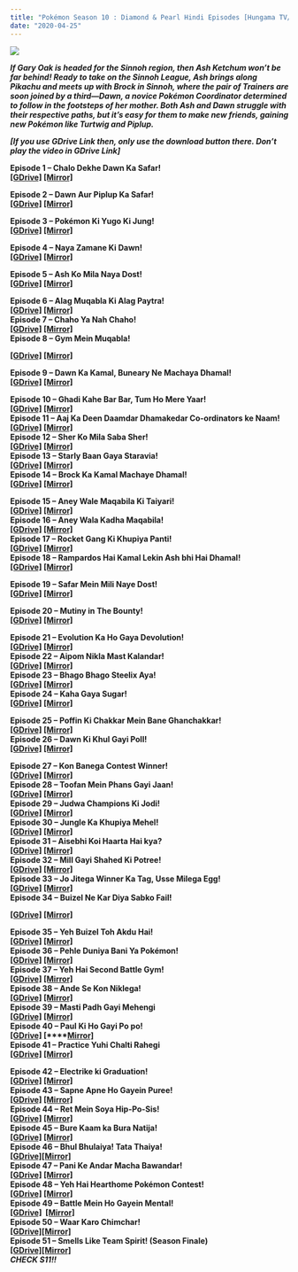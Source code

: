 ```yaml
---
title: "Pokémon Season 10 : Diamond & Pearl Hindi Episodes [Hungama TV/Disney XD]"
date: "2020-04-25"
---
```


<script type="text/javascript">var adfly_id = 20713539; var adfly_advert = 'int'; var popunder = true; var domains = ['gplinks.co'];</script>

  
<script src="https://cdn.adf.ly/js/link-converter.js"></script>

[![](https://1.bp.blogspot.com/-w8aAsKTBd1M/W-JpP4joEWI/AAAAAAAAB3Y/lA2UmvFFF1cAzA_H2I-VS2lD6SxCZoukACLcBGAs/s400/pokemonanime.jpg)](https://1.bp.blogspot.com/-w8aAsKTBd1M/W-JpP4joEWI/AAAAAAAAB3Y/lA2UmvFFF1cAzA_H2I-VS2lD6SxCZoukACLcBGAs/s1600/pokemonanime.jpg)

**_If Gary Oak is headed for the Sinnoh region, then Ash Ketchum won’t be far behind! Ready to take on the Sinnoh League, Ash brings along Pikachu and meets up with Brock in Sinnoh, where the pair of Trainers are soon joined by a third—Dawn, a novice Pokémon Coordinator determined to follow in the footsteps of her mother. Both Ash and Dawn struggle with their respective paths, but it’s easy for them to make new friends, gaining new Pokémon like Turtwig and Piplup._**

**_\[If you use GDrive Link then, only use the download button there. Don’t play the video in GDrive Link\]_**  

**Episode 1 – Chalo Dekhe Dawn Ka Safar!**  
**[\[GDrive\]](https://gplinks.co/757NNCiY) [\[Mirror\]](https://gplinks.co/757NNCiY)**

**Episode 2 – Dawn Aur Piplup Ka Safar!**  
**[\[GDrive\]](https://gplinks.co/E8PfTc) [\[Mirror\]](https://gplinks.co/E8PfTc)**

**Episode 3 – Pokémon Ki Yugo Ki Jung!**  
**[\[GDrive\]](https://gplinks.co/2Ran) [\[Mirror\]](https://gplinks.co/2Ran)**

**Episode 4 – Naya Zamane Ki Dawn!**  
**[\[GDrive\]](https://gplinks.co/HY8uS8) [\[Mirror\]](https://gplinks.co/HY8uS8)**

**Episode 5 – Ash Ko Mila Naya Dost!**  
**[\[GDrive\]](https://gplinks.co/9l89Kp) [\[Mirror\]](https://gplinks.co/9l89Kp)**

**Episode 6 – Alag Muqabla Ki Alag Paytra!**  
**[\[GDrive\]](https://gplinks.co/rcky1B) [\[Mirror\]](https://gplinks.co/rcky1B)**  
********Episode 7 – Chaho Ya Nah Chaho!********  
********[\[GDrive\]](https://gplinks.co/xgUtpWX) [\[Mirror\]](https://gplinks.co/xgUtpWX)********  
**Episode 8 – Gym Mein Muqabla!**

**[\[GDrive\]](https://gplinks.co/cLKgMdy) [\[Mirror\]](https://gplinks.co/cLKgMdy)**

****Episode 9 – Dawn Ka Kamal, Buneary Ne Machaya Dhamal!****  
****[\[GDrive\]](https://gplinks.co/Nu7ZL) [\[Mirror\]](https://gplinks.co/SaJZit2H)****  
  
****Episode 10 – Ghadi Kahe Bar Bar, Tum Ho Mere Yaar!****  
**[\[GDrive\]](https://gplinks.co/L7dQ65) [\[Mirror\]](https://gplinks.co/xsk4KVs)**  
****Episode 11 – Aaj Ka Deen Daamdar Dhamakedar Co-ordinators ke Naam!****  
****[\[GDrive\]](https://gplinks.co/CzM2e) [\[Mirror\]](https://gplinks.co/rmeaeJpP)****  
****Episode 12 – Sher Ko Mila Saba Sher!****  
****[\[GDrive\]](https://gplinks.co/8Gk6o) [\[Mirror\]](https://gplinks.co/a0sXy)****  
****Episode 13 – Starly Baan Gaya Staravia!****  
**********[\[GDrive\]](https://gplinks.co/PLtiP6y)****** [\[Mirror\]](https://gplinks.co/vz8w)****  
**Episode 14 – Brock Ka Kamal Machaye Dhamal!**  
**[\[GDrive\]](https://gplinks.co/PWIBUpX) [\[Mirror\]](https://gplinks.co/Ac1BUVc)**

**Episode 15 – Aney Wale Maqabila Ki Taiyari!**  
********[\[GDrive\]](https://gplinks.co/45GMGe)****** [\[Mirror\]](https://gplinks.co/07cKBa)**  
**Episode 16 – Aney Wala Kadha Maqabila!**  
********[\[GDrive\]](https://gplinks.co/SZhiVhfj)****** [\[Mirror\]](https://gplinks.co/OjpH78T)**  
**Episode 17 – Rocket Gang Ki Khupiya Panti!**  
********[\[GDrive\]](https://gplinks.co/7taW4scq)****** [\[Mirror\]](https://gplinks.co/KKxx)**  
**Episode 18 – Rampardos Hai Kamal Lekin Ash bhi Hai Dhamal!**  
********[\[GDrive\]](https://gplinks.co/m9SX9)****** [\[Mirror\]](https://gplinks.co/3zVYTC)**

**Episode 19 – Safar Mein Mili Naye Dost!**  
********[\[GDrive\]](https://gplinks.co/sJPAM1)****** [\[Mirror\]](https://gplinks.co/Tr1OECC)**  
  
**Episode 20 – Mutiny in The Bounty!**  
********[\[GDrive\]](https://gplinks.co/7z9QFRR)****** [\[Mirror\]](https://gplinks.co/rXqXrD)**  
  
**Episode 21 – Evolution Ka Ho Gaya Devolution!**  
********[\[GDrive\]](https://gplinks.co/0RCG0)****** [\[Mirror\]](https://gplinks.co/wy284)**  
****Episode 22 – Aipom Nikla Mast Kalandar!****  
**********[\[GDrive\]](https://gplinks.co/QIIjr)****** [\[Mirror\]](https://gplinks.co/z9Xv)****  
******Episode 23 – Bhago Bhago Steelix Aya!******  
************[\[GDrive\]](https://gplinks.co/H1dfVeZS)****** [\[Mirror\]](https://gplinks.co/iP9jP13)******  
******Episode 24 – Kaha Gaya Sugar!******  
******************[\[GDrive\]](https://gplinks.co/dSAi)****** [\[Mirror\]](https://gplinks.co/iP9jP13)************  
  
**********Episode 25 – Poffin Ki Chakkar Mein Bane Ghanchakkar!**********  
************[\[GDrive\]](https://gplinks.co/LvkHH)****** [\[Mirror\]](https://gplinks.co/cEyXu)******  
****Episode 26 – Dawn Ki Khul Gayi Poll!****  
************[\[GDrive\]](https://gplinks.co/bH2kQo)****** [\[Mirror\]](https://gplinks.co/O6K1taC)******  
  
******Episode 27 – Kon Banega Contest Winner!******  
************[\[GDrive\]](https://gplinks.co/ZC7OwWyV)****** [\[Mirror\]](https://gplinks.co/wDbP)******  
********Episode 28 – Toofan Mein Phans Gayi Jaan!********  
************[\[GDrive\]](https://gplinks.co/eWXQ4Zf)****** [\[Mirror\]](https://gplinks.co/rgR90bFw)******  
********Episode 29 – Judwa Champions Ki Jodi!********  
************[\[GDrive\]](https://gplinks.co/Z7ATieiz)****** [\[Mirror\]](https://gplinks.co/65Ow83v)******  
****************Episode 30 – Jungle Ka Khupiya Mehel!****************  
******[\[GDrive\]](https://gplinks.co/8Cvtz) [\[Mirror\]](https://gplinks.co/g5CEc)******  
******************************Episode 31 – Aisebhi Koi Haarta Hai kya?******************************  
**[\[GDrive\]](https://gplinks.co/VuGa4Cc) [\[Mirror\]](https://gplinks.co/z43V1r7)**  
**********************************************Episode 32 – Mill Gayi Shahed Ki Potree!**********************************************  
**********************************************[\[GDrive\]](https://gplinks.co/02aGe) [\[Mirror\]](https://gplinks.co/fW3q)**********************************************  
**************************************************************Episode 33 – Jo Jitega Winner Ka Tag, Usse Milega Egg!**************************************************************  
**************************************************************[\[GDrive\]](https://gplinks.co/UHEIUKqe) [\[Mirror\]](https://gplinks.co/vMQBD)**************************************************************  
******************************************************************************Episode 34 – Buizel Ne Kar Diya Sabko Fail!******************************************************************************

**[\[GDrive\]](https://gplinks.co/OcE3j) [\[Mirror\]](https://gplinks.co/cKN0)**

**********************************************************************************************Episode 35 – Yeh Buizel Toh Akdu Hai!**********************************************************************************************  
**********************************************************************************************[\[GDrive\]](https://gplinks.co/dxCn8myU) [\[Mirror\]](https://gplinks.co/4IumTlsJ)**********************************************************************************************  
**************************************************************************************************************Episode 36 – Pehle Duniya Bani Ya Pokémon!**************************************************************************************************************  
**************************************************************************************************************[\[GDrive\]](https://gplinks.co/ePZB) [\[Mirror\]](https://gplinks.co/Dm4f5)**************************************************************************************************************  
**************************************************************************************************************************************************************************************************************************Episode 37 – Yeh Hai Second Battle Gym!**************************************************************************************************************************************************************************************************************************  
**************************************************************************************************************************************************************************************************************************[\[GDrive\]](https://gplinks.co/klBoQPgH) [\[Mirror\]](https://gplinks.co/JpscuGn)**************************************************************************************************************************************************************************************************************************  
**************************************************************************************************************************************************************************************************************************Episode 38 – Ande Se Kon Niklega!**************************************************************************************************************************************************************************************************************************  
**************************************************************************************************************************************************************************************************************************[\[GDrive\]](https://gplinks.co/4yYQB) [\[Mirror\]](https://gplinks.co/r15rS0AP)**************************************************************************************************************************************************************************************************************************  
**Episode 39 – Masti Padh Gayi Mehengi**  
**[\[GDrive\]](https://gplinks.co/MX7LbpG) [\[Mirror\]](https://gplinks.co/Qt3ZrbPN)**  
**Episode 40 – Paul Ki Ho Gayi Po po!**  
**[\[GDrive\]](https://gplinks.co/FroJj3M4) [\[](https://gplinks.co/IOMDeCJK)****[Mirror\]](https://gplinks.co/IOMDeCJK)**  
**Episode 41 – Practice Yuhi Chalti Rahegi**  
**[\[GDrive\]](https://gplinks.co/jIRoh8EF) [\[Mirror\]](https://gplinks.co/sHut)**  
  
**Episode 42 – Electrike ki Graduation!**  
**[\[GDrive\]](https://gplinks.co/26CBuH) [\[Mirror\]](https://gplinks.co/tM5qw)**  
****************************************************************************************************************************************************************************************************************************************************************************************************************************************************************************************************************************************************Episode 43 – Sapne Apne Ho Gayein Puree!****************************************************************************************************************************************************************************************************************************************************************************************************************************************************************************************************************************************************  
****************************************************************************************************************************************************************************************************************************************************************************************************************************************************************************************************************************************************[\[GDrive\]](https://gplinks.co/3VXITQ) [\[Mirror\]](https://gplinks.co/Gh8KF)****************************************************************************************************************************************************************************************************************************************************************************************************************************************************************************************************************************************************  
******************************************************************************************************************************************************************************************************************************************************************************************************************************************************************************************************************************************************************************************************************************************************************************************************************************************************************************Episode 44 – Ret Mein Soya Hip-Po-Sis!******************************************************************************************************************************************************************************************************************************************************************************************************************************************************************************************************************************************************************************************************************************************************************************************************************************************************************************  
******************************************************************************************************************************************************************************************************************************************************************************************************************************************************************************************************************************************************************************************************************************************************************************************************************************************************************************[\[GDrive\]](https://gplinks.co/yGFbLL2V) [\[Mirror\]](https://gplinks.co/0Qov)******************************************************************************************************************************************************************************************************************************************************************************************************************************************************************************************************************************************************************************************************************************************************************************************************************************************************************************  
********************************************************************************************************************************************************************************************************************************************************************************************************************************************************************************************************************************************************************************************************************************************************************************************************************************************************************************************************************************************************************************************************************************************************************************************************Episode 45 – Bure Kaam ka Bura Natija!********************************************************************************************************************************************************************************************************************************************************************************************************************************************************************************************************************************************************************************************************************************************************************************************************************************************************************************************************************************************************************************************************************************************************************************************************  
********************************************************************************************************************************************************************************************************************************************************************************************************************************************************************************************************************************************************************************************************************************************************************************************************************************************************************************************************************************************************************************************************************************************************************************************************[\[GDrive\]](https://gplinks.co/633Gc) [\[Mirror\]](https://gplinks.co/f1vl)********************************************************************************************************************************************************************************************************************************************************************************************************************************************************************************************************************************************************************************************************************************************************************************************************************************************************************************************************************************************************************************************************************************************************************************************************  
********************************************************************************************************************************************************************************************************************************************************************************************************************************************************************************************************************************************************************************************************************************************************************************************************************************************************************************************************************************************************************************************************************************************************************************************************************************************************************************************************************************************************Episode 46 – Bhul Bhulaiya! Tata Thaiya!********************************************************************************************************************************************************************************************************************************************************************************************************************************************************************************************************************************************************************************************************************************************************************************************************************************************************************************************************************************************************************************************************************************************************************************************************************************************************************************************************************************************************  
******************************************************************************************************************************************************************************************************************************************************************************************************************************************************************************************************************************************************************************************************************************************************************************************************************************************************************************************************************************************************************************************************************************************************************************************************************************************************************************************************************************************************[\[GDrive\]](https://gplinks.co/mC5i8)[\[Mirror\]](https://gplinks.co/1Hjk)******************************************************************************************************************************************************************************************************************************************************************************************************************************************************************************************************************************************************************************************************************************************************************************************************************************************************************************************************************************************************************************************************************************************************************************************************************************************************************************************************************************************************  
****************************************************************************************************************************************************************************************************************************************************************************************************************************************************************************************************************************************************Episode 47 – Pani Ke Andar Macha Bawandar!****************************************************************************************************************************************************************************************************************************************************************************************************************************************************************************************************************************************************  
****************************************************************************************************************************************************************************************************************************************************************************************************************************************************************************************************************************************************[\[GDrive\]](https://gplinks.co/9XsvYFBC) [\[Mirror\]](https://gplinks.co/TFCfJfdO)****************************************************************************************************************************************************************************************************************************************************************************************************************************************************************************************************************************************************  
******************************************************************************************************************************************************************************************************************************************************************************************************************************************************************************************************************************************************************************************************************************************************************************************************************************************************************************Episode 48 – Yeh Hai Hearthome Pokémon Contest!******************************************************************************************************************************************************************************************************************************************************************************************************************************************************************************************************************************************************************************************************************************************************************************************************************************************************************************  
******************************************************************************************************************************************************************************************************************************************************************************************************************************************************************************************************************************************************************************************************************************************************************************************************************************************************************************[\[GDrive\]](https://gplinks.co/lPVSGK) [\[Mirror\]](https://gplinks.co/gCry56Y)******************************************************************************************************************************************************************************************************************************************************************************************************************************************************************************************************************************************************************************************************************************************************************************************************************************************************************************  
********************************************************************************************************************************************************************************************************************************************************************************************************************************************************************************************************************************************************************************************************************************************************************************************************************************************************************************************************************************************************************************************************************************************************************************************************Episode 49 – Battle Mein Ho Gayein Mental!********************************************************************************************************************************************************************************************************************************************************************************************************************************************************************************************************************************************************************************************************************************************************************************************************************************************************************************************************************************************************************************************************************************************************************************************************  
********************************************************************************************************************************************************************************************************************************************************************************************************************************************************************************************************************************************************************************************************************************************************************************************************************************************************************************************************************************************************************************************************************************************************************************************************[\[GDrive\]](https://gplinks.co/y9F1)  [\[Mirror\]](https://gplinks.co/O6SAAbe)********************************************************************************************************************************************************************************************************************************************************************************************************************************************************************************************************************************************************************************************************************************************************************************************************************************************************************************************************************************************************************************************************************************************************************************************************  
********************************************************************************************************************************************************************************************************************************************************************************************************************************************************************************************************************************************************************************************************************************************************************************************************************************************************************************************************************************************************************************************************************************************************************************************************************************************************************************************************************************************************Episode 50 – Waar Karo Chimchar!********************************************************************************************************************************************************************************************************************************************************************************************************************************************************************************************************************************************************************************************************************************************************************************************************************************************************************************************************************************************************************************************************************************************************************************************************************************************************************************************************************************************************  
 ******************************************************************************************************************************************************************************************************************************************************************************************************************************************************************************************************************************************************************************************************************************************************************************************************************************************************************************************************************************************************************************************************************************************************************************************************************************************************************************************************************************************************[\[GDrive\]](https://gplinks.co/nGhCG)[\[Mirror\]](https://gplinks.co/QGqyWTx4)******************************************************************************************************************************************************************************************************************************************************************************************************************************************************************************************************************************************************************************************************************************************************************************************************************************************************************************************************************************************************************************************************************************************************************************************************************************************************************************************************************************************************  
********************************************************************************************************************************************************************************************************************************************************************************************************************************************************************************************************************************************************************************************************************************************************************************************************************************************************************************************************************************************************************************************************************************************************************************************************************************************************************************************************************************************************Episode 51 – Smells Like Team Spirit!** (Season Finale)******************************************************************************************************************************************************************************************************************************************************************************************************************************************************************************************************************************************************************************************************************************************************************************************************************************************************************************************************************************************************************************************************************************************************************************************************************************************************************************************************************************************************  
 ******************************************************************************************************************************************************************************************************************************************************************************************************************************************************************************************************************************************************************************************************************************************************************************************************************************************************************************************************************************************************************************************************************************************************************************************************************************************************************************************************************************************************[\[GDrive\]](https://gplinks.co/k7RgYcG)[\[Mirror\]](https://gplinks.co/0Oun9zl)******************************************************************************************************************************************************************************************************************************************************************************************************************************************************************************************************************************************************************************************************************************************************************************************************************************************************************************************************************************************************************************************************************************************************************************************************************************************************************************************************************************************************  
******************************************************************************************************************************************************************************************************************************************************************************************************************************************************************************************************************************************************************************************************************************************************************************************************************************************************************************************************************************************************************************************************************************************************************************************************************************************************************************************************************************************************_CHECK S11!!_******************************************************************************************************************************************************************************************************************************************************************************************************************************************************************************************************************************************************************************************************************************************************************************************************************************************************************************************************************************************************************************************************************************************************************************************************************************************************************************************************************************************************
